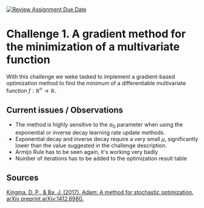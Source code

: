 [![Review Assignment Due Date](https://classroom.github.com/assets/deadline-readme-button-22041afd0340ce965d47ae6ef1cefeee28c7c493a6346c4f15d667ab976d596c.svg)](https://classroom.github.com/a/6eiYEvnG)

# Challenge 1. A gradient method for the minimization of a multivariate function
With this challenge we weke tasked to implement a gradient-based optimization method to find the minimum of a differentiable multivariate function $f:\mathbb R^n \to \mathbb R$.

## Current issues / Observations
- The method is highly sensitive to the $\alpha_0$ parameter when using the exponential or inverse decay learning rate update methods.
- Exponential decay and inverse decay require a very small $\mu$, significantly lower than the value suggested in the challenge description.
- Armijo Rule has to be seen again, it's working very badly
- Number of iterations has to be added to the optimization result table

## Sources
[Kingma, D. P., & Ba, J. (2017). Adam: A method for stochastic optimization. arXiv preprint arXiv:1412.6980.](https://arxiv.org/pdf/1412.6980)
